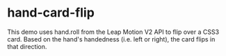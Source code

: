 hand-card-flip
==============

This demo uses hand.roll from the Leap Motion V2 API to flip over a CSS3 card.  Based on the hand's handedness (i.e. left or right), the card flips in that direction. 
